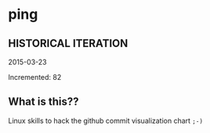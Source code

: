 # ping

## HISTORICAL ITERATION
2015-03-23

Incremented: 82

## What is this?? 
Linux skills to hack the github commit visualization chart `;-)`
